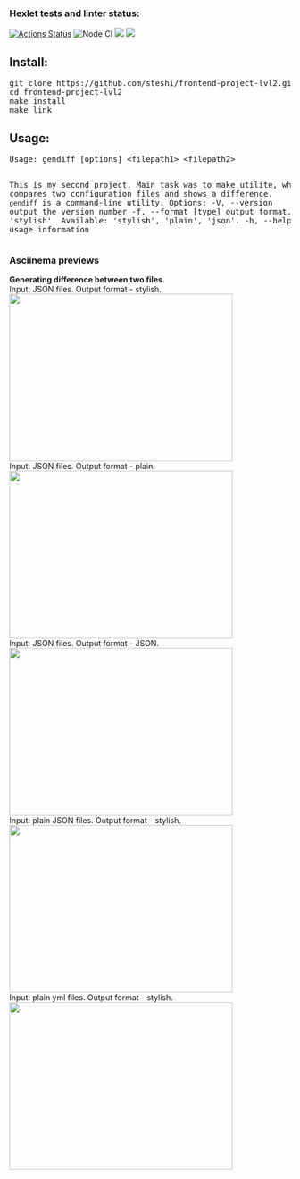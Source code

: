 ### Hexlet tests and linter status:
[![Actions Status](https://github.com/steshi/frontend-project-lvl2/workflows/hexlet-check/badge.svg)](https://github.com/steshi/frontend-project-lvl2/actions)
![Node CI](https://github.com/steshi/frontend-project-lvl2/workflows/Node%20CI/badge.svg)
<a href="https://codeclimate.com/github/steshi/frontend-project-lvl2/maintainability"><img src="https://api.codeclimate.com/v1/badges/984a1da5cb4188c46ec9/maintainability" /></a>
<a href="https://codeclimate.com/github/steshi/frontend-project-lvl2/test_coverage"><img src="https://api.codeclimate.com/v1/badges/984a1da5cb4188c46ec9/test_coverage" /></a>

<h2>Install: </h2>
<pre>git clone https://github.com/steshi/frontend-project-lvl2.git
cd frontend-project-lvl2
make install
make link</pre>
<h2>Usage:</h2>
<pre>Usage: gendiff [options] &lt;filepath1&gt; &lt;filepath2&gt;

This is my second project. Main task was to make utilite, which compares two configuration files and shows a difference.
`gendiff` is a command-line utility.
Options:
  -V, --version        output the version number
  -f, --format [type]  output format. Default 'stylish'. Available: 'stylish', 'plain', 'json'.
  -h, --help           output usage information
</pre>
<h3>Asciinema previews</h3>

<b>Generating difference between two files.</b><br> 
Input: JSON files. Output format - stylish.<br>
<a href="https://asciinema.org/a/395683" target="_blank"><img src="https://asciinema.org/a/395683.svg" width="400" height="300" /></a><br>
Input: JSON files. Output format - plain.<br>
<a href="https://asciinema.org/a/396129" target="_blank"><img src="https://asciinema.org/a/396129.svg" width="400" height="300" /></a><br>
Input: JSON files. Output format - JSON.<br>
<a href="https://asciinema.org/a/396456" target="_blank"><img src="https://asciinema.org/a/396456.svg" width="400" height="300" /></a><br>
Input: plain JSON files. Output format - stylish.<br>
<a href="https://asciinema.org/a/396459" target="_blank"><img src="https://asciinema.org/a/396459.svg" width="400" height="300" /></a><br>
Input: plain yml files. Output format - stylish.<br>
<a href="https://asciinema.org/a/396461" target="_blank"><img src="https://asciinema.org/a/396461.svg" width="400" height="300" /></a><br>
